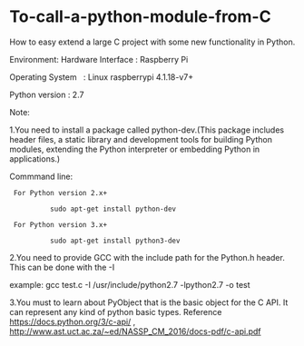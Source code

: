 # To-call-a-python-module-from-C
How to easy extend a large C project with some new functionality  in Python. 

Environment:
Hardware Interface  :  Raspberry Pi

Operating System    :  Linux raspberrypi 4.1.18-v7+

Python version      :  2.7


Note:

1.You need to install a package called python-dev.(This package includes header files, a static library and development tools for  building Python modules, extending the Python interpreter or embedding Python in applications.)

Commmand line:

     For Python version 2.x+
     
              sudo apt-get install python-dev
              
     For Python version 3.x+
     
              sudo apt-get install python3-dev


2.You need to provide GCC with the include path for the Python.h header. This can be done with the -I

example:
          gcc test.c -I /usr/include/python2.7 -lpython2.7 -o test
    
    
3.You must to learn about PyObject that is the basic object for the C API. It can represent any kind of python basic types.
    Reference  https://docs.python.org/3/c-api/  , 
                http://www.ast.uct.ac.za/~ed/NASSP_CM_2016/docs-pdf/c-api.pdf
